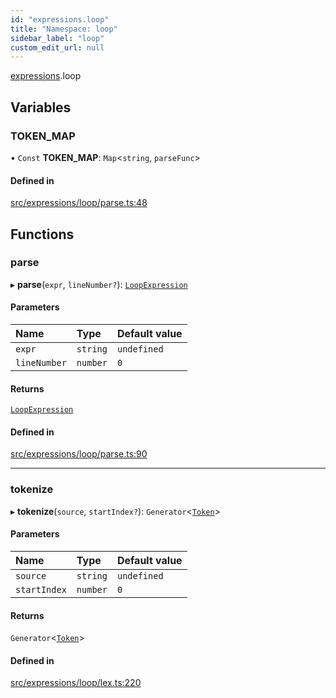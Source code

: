 ```yaml
---
id: "expressions.loop"
title: "Namespace: loop"
sidebar_label: "loop"
custom_edit_url: null
---
```


[expressions](expressions.md).loop

## Variables

### TOKEN\_MAP

• `Const` **TOKEN\_MAP**: `Map`<`string`, `parseFunc`\>

#### Defined in

[src/expressions/loop/parse.ts:48](https://github.com/jg-rp/liquidscript/blob/6bed77c/src/expressions/loop/parse.ts#L48)

## Functions

### parse

▸ **parse**(`expr`, `lineNumber?`): [`LoopExpression`](../classes/LoopExpression.md)

#### Parameters

| Name | Type | Default value |
| :------ | :------ | :------ |
| `expr` | `string` | `undefined` |
| `lineNumber` | `number` | `0` |

#### Returns

[`LoopExpression`](../classes/LoopExpression.md)

#### Defined in

[src/expressions/loop/parse.ts:90](https://github.com/jg-rp/liquidscript/blob/6bed77c/src/expressions/loop/parse.ts#L90)

___

### tokenize

▸ **tokenize**(`source`, `startIndex?`): `Generator`<[`Token`](../classes/tokens.Token.md)\>

#### Parameters

| Name | Type | Default value |
| :------ | :------ | :------ |
| `source` | `string` | `undefined` |
| `startIndex` | `number` | `0` |

#### Returns

`Generator`<[`Token`](../classes/tokens.Token.md)\>

#### Defined in

[src/expressions/loop/lex.ts:220](https://github.com/jg-rp/liquidscript/blob/6bed77c/src/expressions/loop/lex.ts#L220)

